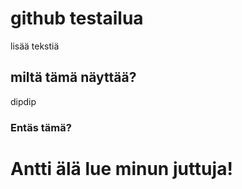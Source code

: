 # github testailua
lisää tekstiä
## miltä tämä näyttää?
dipdip
### Entäs tämä?

# Antti älä lue minun juttuja!
